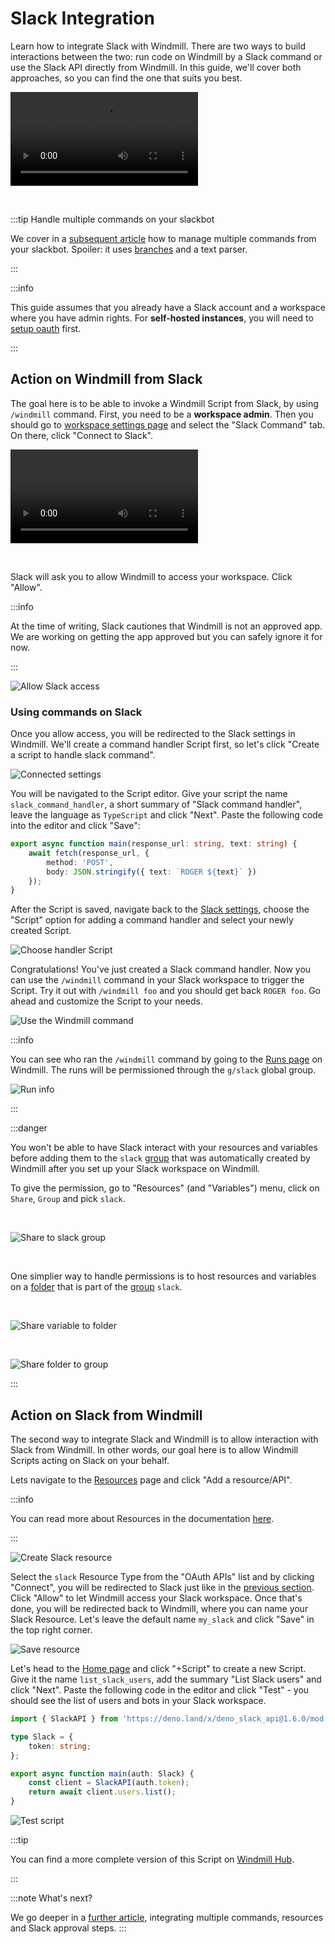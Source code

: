 # Slack Integration

Learn how to integrate Slack with Windmill. There are two ways to build
interactions between the two: run code on Windmill by a Slack command or use the
Slack API directly from Windmill. In this guide, we'll cover both approaches, so
you can find the one that suits you best.

<video
    className="border-2 rounded-xl object-cover w-full h-full dark:border-gray-800"
    autoPlay
    loop
    controls
    id="main-video"
    src="/videos/generated_email.mp4"
    alt="container component"
/>

<br/>

:::tip Handle multiple commands on your slackbot

We cover in a [subsequent article](/blog/handler-slack-commands) how to manage multiple commands from your slackbot. Spoiler: it uses [branches](../flows/13_flow_branches.md) and a text parser.

:::

:::info

This guide assumes that you already have a Slack account and a workspace where
you have admin rights. For **self-hosted instances**, you will need to [setup oauth](../misc/2_setup_oauth/index.md) first.

:::

## Action on Windmill from Slack

The goal here is to be able to invoke a Windmill Script from Slack, by using
`/windmill` command. First, you need to be a **workspace admin**. Then you
should go to
[workspace settings page](https://app.windmill.dev/workspace_settings) and
select the "Slack Command" tab. On there, click "Connect to Slack".

<video
className="border-2 rounded-xl object-cover w-full h-full dark:border-gray-800"
autoPlay
loop
controls
src="/videos/adding_slack_resource.mp4"
/>

<br/>

Slack will ask you to allow Windmill to access your workspace. Click "Allow".

:::info

At the time of writing, Slack cautiones that Windmill is not an approved app. We
are working on getting the app approved but you can safely ignore it for now.

:::

![Allow Slack access](../assets/integrations/slack-2-allow-access.png.webp)

### Using commands on Slack

Once you allow access, you will be redirected to the Slack settings in Windmill.
We'll create a command handler Script first, so let's click "Create a script to
handle slack command".

![Connected settings](../assets/integrations/slack-3-connected.png.webp)

You will be navigated to the Script editor. Give your script the name
`slack_command_handler`, a short summary of "Slack command handler", leave the
language as `TypeScript` and click "Next". Paste the following code into the
editor and click "Save":

```typescript
export async function main(response_url: string, text: string) {
	await fetch(response_url, {
		method: 'POST',
		body: JSON.stringify({ text: `ROGER ${text}` })
	});
}
```

After the Script is saved, navigate back to the
[Slack settings][wm-slack-settings], choose the "Script" option for adding a
command handler and select your newly created Script.

![Choose handler Script](../assets/integrations/slack-4-set-handler.png.webp)

Congratulations! You've just created a Slack command handler. Now you can use
the `/windmill` command in your Slack workspace to trigger the Script. Try it
out with `/windmill foo` and you should get back `ROGER foo`. Go ahead and
customize the Script to your needs.

![Use the Windmill command](../assets/integrations/slack-5-slack-command.png.webp)

:::info

You can see who ran the `/windmill` command by going to the [Runs page][wm-runs]
on Windmill. The runs will be permissioned through the `g/slack` global group.

![Run info](../assets/integrations/slack-6-run-info.png.webp)

:::

:::danger

You won't be able to have Slack interact with your resources and variables before adding them to the `slack` [group](../core_concepts/8_groups_and_folders/index.md#groups) that was automatically created by Windmill after you set up your Slack workspace on Windmill.

To give the permission, go to "Resources" (and "Variables") menu, click on `Share`, `Group` and pick `slack`.

<br/>

![Share to slack group](../assets/integrations/slack-10-slack_group.png.webp)

<br/>

One simplier way to handle permissions is to host resources and variables on a [folder](../core_concepts/8_groups_and_folders/index.md#folders) that is part of the [group](../core_concepts/8_groups_and_folders/index.md#groups) `slack`.

<br/>

![Share variable to folder](../assets/integrations/slack-11-variable_to_folder.png.webp)

<br/>

![Share folder to group](../assets/integrations/slack-12-folder_to_group.png.webp)

:::

## Action on Slack from Windmill

The second way to integrate Slack and Windmill is to allow interaction with
Slack from Windmill. In other words, our goal here is to allow Windmill Scripts
acting on Slack on your behalf.

Lets navigate to the [Resources][wm-resource] page and click "Add a
resource/API".

:::info

You can read more about Resources in the documentation [here][docs-resource].

:::

![Create Slack resource](../assets/integrations/slack-7-resources.png.webp)

Select the `slack` Resource Type from the "OAuth APIs" list and by clicking
"Connect", you will be redirected to Slack just like in the
[previous section](#action-on-windmill-from-slack). Click "Allow" to let
Windmill access your Slack workspace. Once that's done, you will be redirected
back to Windmill, where you can name your Slack Resource. Let's leave the
default name `my_slack` and click "Save" in the top right corner.

![Save resource](../assets/integrations/slack-8-slack-resource.png.webp)

Let's head to the [Home page][wm-home] and click "+Script" to create a new
Script. Give it the name `list_slack_users`, add the summary "List Slack users"
and click "Next". Paste the following code in the editor and click "Test" - you
should see the list of users and bots in your Slack workspace.

```typescript
import { SlackAPI } from 'https://deno.land/x/deno_slack_api@1.6.0/mod.ts';

type Slack = {
	token: string;
};

export async function main(auth: Slack) {
	const client = SlackAPI(auth.token);
	return await client.users.list();
}
```

![Test script](../assets/integrations/slack-9-script-result.png.webp)

:::tip

You can find a more complete version of this Script on
[Windmill Hub][hub-script].

:::

:::note What's next?

We go deeper in a [further article](/blog/handler-slack-commands), integrating multiple commands, resources and Slack approval steps.
:::

<!-- Links -->

[wm-slack-settings]: https://app.windmill.dev/workspace_settings?tab=slack
[wm-runs]: https://app.windmill.dev/runs
[wm-resource]: https://app.windmill.dev/resources
[wm-home]: https://app.windmill.dev
[hub-slack]: https://hub.windmill.dev/integrations/slack
[hub-script]: https://hub.windmill.dev/scripts/slack/649/list-users-slack
[docs-resource]: /docs/core_concepts/resources_and_types
